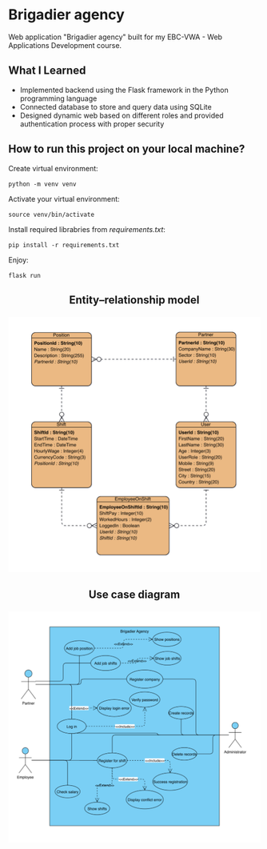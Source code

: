 # Brigadier agency
Web application "Brigadier agency" built for my EBC-VWA - Web Applications Development course.

## What I Learned
- Implemented backend using the Flask framework in the Python programming language
- Connected database to store and query data using SQLite
- Designed dynamic web based on different roles and provided authentication process with proper security

## How to run this project on your local machine?
Create virtual environment:
```
python -m venv venv
```
Activate your virtual environment:
```
source venv/bin/activate
```
Install required librabries from *requirements.txt*:
```
pip install -r requirements.txt
```
Enjoy:
```
flask run
```

## <p align="center">Entity–relationship model</p>
<p align="center"><img src="https://github.com/belekomurzakov/brigadier-agency/blob/master/static/images/ER.png" alt="ER" width="600"/></p>

## <p align="center">Use case diagram</p>
<p align="center"><img src="https://github.com/belekomurzakov/brigadier-agency/blob/master/static/images/UseCase.png" alt="ER" width="600"/></p>
